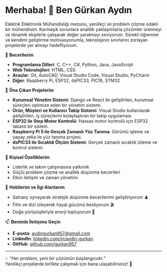 # Merhaba! 👋 Ben Gürkan Aydın

Elektrik Elektronik Mühendisliği mezunu, yenilikçi ve problem çözme odaklı bir mühendisim. Karmaşık sorunlara analitik yaklaşımlarla çözümler üretmeyi ve dinamik ekiplerle çalışarak değer yaratmayı seviyorum. Sürekli öğrenme ve kendimi geliştirme motivasyonumla, teknolojinin sınırlarını zorlayan projelerde yer almayı hedefliyorum.

🔧 **Becerilerim**  
- **Programlama Dilleri**: C, C++, C#, Python, Java, JavaScript  
- **Web Teknolojileri**: HTML, CSS  
- **Araçlar**: Git, AutoCAD, Visual Studio Code, Visual Studio, PyCharm  
- **Diğer**: Raspberry Pi, ESP32, dsPIC33, PIC16, STM32  

🚀 **Öne Çıkan Projelerim**  
- **Kurumsal Yönetim Sistemi**: Django ve React ile geliştirilen, kurumsal süreçleri optimize eden bir yönetim sistemi.  
- **Ürün, Müşteri ve Kullanıcı Takip Sistemi**: Visual Studio kullanılarak geliştirilen, iş süreçlerini kolaylaştıran bir takip uygulaması.  
- **ESP32 ile Step Motor Kontrolü**: Hassas motor kontrolü için ESP32 tabanlı bir sistem.  
- **Raspberry Pi 5 ile Gerçek Zamanlı Yüz Tanıma**: Görüntü işleme ve yapay zeka ile yüz tanıma projesi.  
- **dsPIC33 ile Sıcaklık Ölçüm Sistemi**: Gerçek zamanlı sıcaklık izleme ve kontrol sistemi.  

🌟 **Kişisel Özelliklerim**  
- Liderlik ve takım çalışmasına yatkınlık  
- Güçlü problem çözme ve analitik düşünme becerileri  
- Etkin iletişim ve zaman yönetimi  

🎯 **Hobilerim ve İlgi Alanlarım**  
- Satranç oynayarak stratejik düşünme becerilerimi geliştiriyorum ♟️  
- Film ve dizi izleyerek hayal gücümü besliyorum 🎬  
- Doğa yürüyüşleriyle enerji topluyorum 🌳  

📫 **Benimle İletişime Geçin**  
- **E-posta**: [aydingurkan957@gmail.com](mailto:aydingurkan957@gmail.com)  
- **LinkedIn**: [linkedin.com/in/aydin-gurkan](https://linkedin.com/in/aydin-gurkan)  
- **GitHub**: [github.com/gurkan957](https://github.com/gurkan957)  

---

💡 *“Her problem, yeni bir çözümün başlangıcıdır.”*  
Yenilikçi projelerde birlikte çalışmak için bana ulaşabilirsiniz! 🚀

